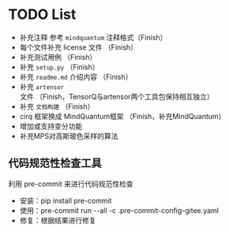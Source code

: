# TODO List

- 补充注释 参考 `mindquantum` 注释格式（Finish）
- 每个文件补充 license 文件 （Finish）
- 补充测试用例 （Finish）
- 补充 `setup.py` （Finish）
- 补充 `readme.md` 介绍内容 （Finish）
- 补充 `artensor` 文件 （Finish，TensorQ与artensor两个工具包保持相互独立）
- 补充 `文档构建` （Finish）
- cirq 框架换成 MindQuantum框架 （Finish，补充MindQuantum）
- 增加或支持变分功能
- 补充MPS对高斯玻色采样的算法

## 代码规范性检查工具

利用 pre-commit 来进行代码规范性检查

- 安装：pip install pre-commit
- 使用：pre-commit run --all -c .pre-commit-config-gitee.yaml
- 修复：根据结果进行修复
